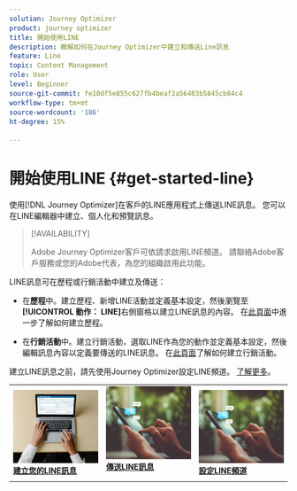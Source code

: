 ```yaml
---
solution: Journey Optimizer
product: journey optimizer
title: 開始使用LINE
description: 瞭解如何在Journey Optimizer中建立和傳送Line訊息
feature: Line
topic: Content Management
role: User
level: Beginner
source-git-commit: fe10df5e855c627fb4beaf2a56403b5845cb84c4
workflow-type: tm+mt
source-wordcount: '186'
ht-degree: 15%

---
```


# 開始使用LINE {#get-started-line}

使用[!DNL Journey Optimizer]在客戶的LINE應用程式上傳送LINE訊息。 您可以在LINE編輯器中建立、個人化和預覽訊息。

>[!AVAILABILITY]
>
>Adobe Journey Optimizer客戶可依請求啟用LINE頻道。 請聯絡Adobe客戶服務或您的Adobe代表，為您的組織啟用此功能。

LINE訊息可在歷程或行銷活動中建立及傳送：

* 在&#x200B;**歷程**&#x200B;中。建立歷程、新增LINE活動並定義基本設定，然後瀏覽至&#x200B;**[!UICONTROL 動作： LINE]**&#x200B;右側窗格以建立LINE訊息的內容。 在[此頁面](../building-journeys/journey-gs.md)中進一步了解如何建立歷程。

* 在&#x200B;**行銷活動**&#x200B;中。建立行銷活動，選取LINE作為您的動作並定義基本設定，然後編輯訊息內容以定義要傳送的LINE訊息。 在[此頁面](../campaigns/create-campaign.md#configure)了解如何建立行銷活動。

建立LINE訊息之前，請先使用Journey Optimizer設定LINE頻道。 [了解更多](line-configuration.md)。

<table style="table-layout:fixed"><tr style="border: 0;">
<td>
<a href="create-line.md">
<img alt="銷售機會" src="../assets/do-not-localize/sms-create.jpeg">
</a>
<div><a href="create-line.md"><strong>建立您的LINE訊息</strong>
</div>
</td>
<td>
<a href="send-line.md">
<img alt="不頻繁" src="../assets/do-not-localize/sms-sending.jpg">
</a>
<div>
<a href="send-line.md"><strong>傳送LINE訊息</strong></a>
</div>
<p></td>
<td>
<a href="line-configuration.md">
<img alt="不頻繁" src="../assets/do-not-localize/sms-sending.jpg">
<div>
<a href="line-configuration.md"><strong>設定LINE頻道</strong>
</a>
</div>
</td>
</tr></table>

